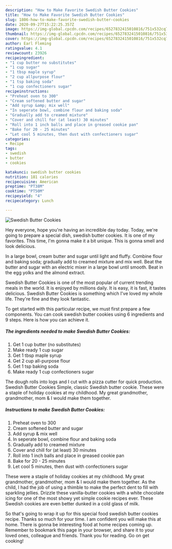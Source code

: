 ```yaml
---
description: "How to Make Favorite Swedish Butter Cookies"
title: "How to Make Favorite Swedish Butter Cookies"
slug: 1806-how-to-make-favorite-swedish-butter-cookies
date: 2020-09-27T15:22:25.357Z
image: https://img-global.cpcdn.com/recipes/6527832415010816/751x532cq70/swedish-butter-cookies-recipe-main-photo.jpg
thumbnail: https://img-global.cpcdn.com/recipes/6527832415010816/751x532cq70/swedish-butter-cookies-recipe-main-photo.jpg
cover: https://img-global.cpcdn.com/recipes/6527832415010816/751x532cq70/swedish-butter-cookies-recipe-main-photo.jpg
author: Earl Fleming
ratingvalue: 4.1
reviewcount: 23926
recipeingredient:
- "1 cup butter no substitutes"
- "1 cup sugar"
- "1 tbsp maple syrup"
- "2 cup allpurpose flour"
- "1 tsp baking soda"
- "1 cup confectioners sugar"
recipeinstructions:
- "Preheat oven to 300"
- "Cream softened butter and sugar"
- "Add syrup &amp; mix well"
- "In seperate bowl, combine flour and baking soda"
- "Gradually add to creamed mixture"
- "Cover and chill for (at least) 30 minutes"
- "Roll into 1 inch balls and place in greased cookie pan"
- "Bake for 20 - 25 minutes"
- "Let cool 5 minutes, then dust with confectioners sugar"
categories:
- Recipe
tags:
- swedish
- butter
- cookies

katakunci: swedish butter cookies 
nutrition: 181 calories
recipecuisine: American
preptime: "PT38M"
cooktime: "PT50M"
recipeyield: "4"
recipecategory: Lunch

---
```



![Swedish Butter Cookies](https://img-global.cpcdn.com/recipes/6527832415010816/751x532cq70/swedish-butter-cookies-recipe-main-photo.jpg)

Hey everyone, hope you're having an incredible day today. Today, we're going to prepare a special dish, swedish butter cookies. It is one of my favorites. This time, I'm gonna make it a bit unique. This is gonna smell and look delicious.

In a large bowl, cream butter and sugar until light and fluffy. Combine flour and baking soda; gradually add to creamed mixture and mix well. Beat the butter and sugar with an electric mixer in a large bowl until smooth. Beat in the egg yolks and the almond extract.

Swedish Butter Cookies is one of the most popular of current trending meals in the world. It is enjoyed by millions daily. It is easy, it is fast, it tastes delicious. Swedish Butter Cookies is something which I've loved my whole life. They're fine and they look fantastic.


To get started with this particular recipe, we must first prepare a few components. You can cook swedish butter cookies using 6 ingredients and 9 steps. Here is how you can achieve it.

<!--inarticleads1-->

##### The ingredients needed to make Swedish Butter Cookies:

1. Get 1 cup butter (no substitutes)
1. Make ready 1 cup sugar
1. Get 1 tbsp maple syrup
1. Get 2 cup all-purpose flour
1. Get 1 tsp baking soda
1. Make ready 1 cup confectioners sugar


The dough rolls into logs and I cut with a pizza cutter for quick production. Swedish Butter Cookies Simple, classic Swedish butter cookie. These were a staple of holiday cookies at my childhood. My great grandmother, grandmother, mom &amp; I would make them together. 

<!--inarticleads2-->

##### Instructions to make Swedish Butter Cookies:

1. Preheat oven to 300
1. Cream softened butter and sugar
1. Add syrup &amp; mix well
1. In seperate bowl, combine flour and baking soda
1. Gradually add to creamed mixture
1. Cover and chill for (at least) 30 minutes
1. Roll into 1 inch balls and place in greased cookie pan
1. Bake for 20 - 25 minutes
1. Let cool 5 minutes, then dust with confectioners sugar


These were a staple of holiday cookies at my childhood. My great grandmother, grandmother, mom &amp; I would make them together. As the child, I had the job of using a thimble to make the perfect dent to fill with sparkling jellies. Drizzle these vanilla-butter cookies with a white chocolate icing for one of the most showy yet simple cookie recipes ever. These Swedish cookies are even better dunked in a cold glass of milk. 

So that's going to wrap it up for this special food swedish butter cookies recipe. Thanks so much for your time. I am confident you will make this at home. There is gonna be interesting food at home recipes coming up. Remember to bookmark this page in your browser, and share it to your loved ones, colleague and friends. Thank you for reading. Go on get cooking!
